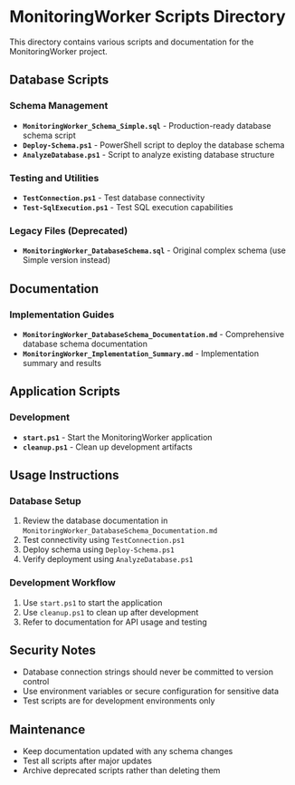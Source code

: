 # MonitoringWorker Scripts Directory

This directory contains various scripts and documentation for the MonitoringWorker project.

## Database Scripts

### Schema Management
- **`MonitoringWorker_Schema_Simple.sql`** - Production-ready database schema script
- **`Deploy-Schema.ps1`** - PowerShell script to deploy the database schema
- **`AnalyzeDatabase.ps1`** - Script to analyze existing database structure

### Testing and Utilities
- **`TestConnection.ps1`** - Test database connectivity
- **`Test-SqlExecution.ps1`** - Test SQL execution capabilities

### Legacy Files (Deprecated)
- **`MonitoringWorker_DatabaseSchema.sql`** - Original complex schema (use Simple version instead)

## Documentation

### Implementation Guides
- **`MonitoringWorker_DatabaseSchema_Documentation.md`** - Comprehensive database schema documentation
- **`MonitoringWorker_Implementation_Summary.md`** - Implementation summary and results

## Application Scripts

### Development
- **`start.ps1`** - Start the MonitoringWorker application
- **`cleanup.ps1`** - Clean up development artifacts

## Usage Instructions

### Database Setup
1. Review the database documentation in `MonitoringWorker_DatabaseSchema_Documentation.md`
2. Test connectivity using `TestConnection.ps1`
3. Deploy schema using `Deploy-Schema.ps1`
4. Verify deployment using `AnalyzeDatabase.ps1`

### Development Workflow
1. Use `start.ps1` to start the application
2. Use `cleanup.ps1` to clean up after development
3. Refer to documentation for API usage and testing

## Security Notes

- Database connection strings should never be committed to version control
- Use environment variables or secure configuration for sensitive data
- Test scripts are for development environments only

## Maintenance

- Keep documentation updated with any schema changes
- Test all scripts after major updates
- Archive deprecated scripts rather than deleting them
